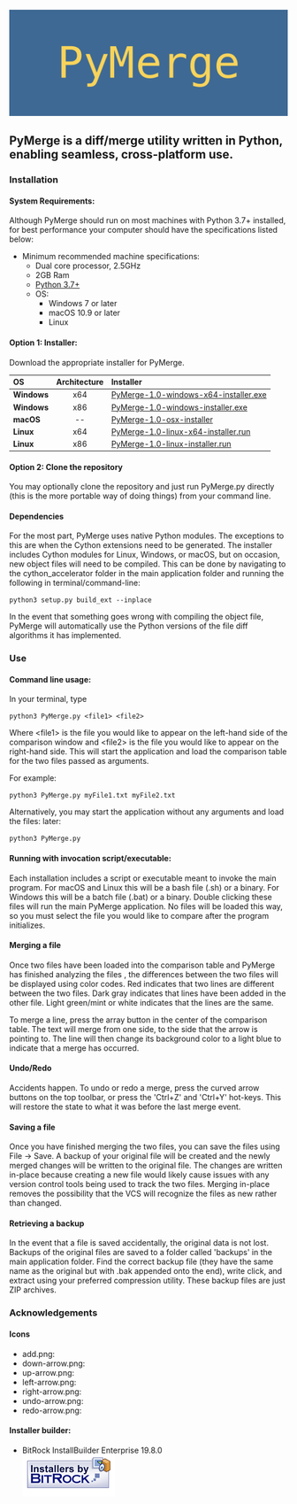 ![logo](icons/InstallerSplash.png "PyMerge Splash")
## PyMerge is a diff/merge utility written in Python, enabling seamless, cross-platform use.

### Installation
#### System Requirements:
Although PyMerge should run on most machines with Python 3.7+ installed, for best performance your computer should have
the specifications listed below:

* Minimum recommended machine specifications:
    * Dual core processor, 2.5GHz
    * 2GB Ram
    * [Python 3.7+](https://www.python.org/downloads/)
    * OS:
        * Windows 7 or later
        * macOS 10.9 or later
        * Linux
#### Option 1: Installer:
Download the appropriate installer for PyMerge.

| OS            | Architecture | Installer     |
| :---          |    :----:    |          :--- |
| **Windows**   | x64          | [PyMerge-1.0-windows-x64-installer.exe]()   |
| **Windows**   | x86          | [PyMerge-1.0-windows-installer.exe]()       |
| **macOS**     | --           | [PyMerge-1.0-osx-installer]()               |
| **Linux**     | x64          | [PyMerge-1.0-linux-x64-installer.run]()     |
| **Linux**     | x86          | [PyMerge-1.0-linux-installer.run]()         |

#### Option 2: Clone the repository
You may optionally clone the repository and just run PyMerge.py directly (this is the more 
portable way of doing things) from your command line. 

#### Dependencies
For the most part, PyMerge uses native Python modules. The exceptions to this are when the
Cython extensions need to be generated. The installer includes Cython modules for Linux, Windows, or macOS, 
but on occasion, new object files will need to be compiled. This can be done by navigating
to the cython_accelerator folder in the main application folder and running the following 
in terminal/command-line:
~~~~
python3 setup.py build_ext --inplace
~~~~

In the event that something goes wrong with compiling the object file, PyMerge will automatically
use the Python versions of the file diff algorithms it has implemented.

### Use
#### Command line usage:
In your terminal, type 
~~~~~
python3 PyMerge.py <file1> <file2>
~~~~~
Where \<file1\> is the file you would like to appear on the left-hand side of the comparison window and
\<file2\> is the file you would like to appear on the right-hand side.
This will start the application and load the comparison table for the two files passed as arguments.

For example:
~~~~~
python3 PyMerge.py myFile1.txt myFile2.txt
~~~~~


Alternatively, you may start the application without any arguments and load the files: later:
~~~~~
python3 PyMerge.py
~~~~~

#### Running with invocation script/executable:
Each installation includes a script or executable meant to invoke the main program. For macOS and Linux this 
will be a bash file (.sh) or a binary. For Windows this will be a batch file (.bat) or a binary. Double clicking
these files will run the main PyMerge application. No files will be loaded this way, so you must select the 
file you would like to compare after the program initializes. 

#### Merging a file
Once two files have been loaded into the comparison table and PyMerge has finished analyzing the files
, the differences between the two files will be displayed using color codes. Red indicates that two
lines are different between the two files. Dark gray indicates that lines have been added in the other 
file. Light green/mint or white indicates that the lines are the same. 

To merge a line, press the array button in the center of the comparison table. The text will merge
from one side, to the side that the arrow is pointing to. The line will then change its background
color to a light blue to indicate that a merge has occurred. 

#### Undo/Redo
Accidents happen. To undo or redo a merge, press the curved arrow buttons on the top toolbar,
or press the 'Ctrl+Z' and 'Ctrl+Y' hot-keys. This will restore the state to what it was 
before the last merge event.

#### Saving a file
Once you have finished merging the two files, you can save the files using File -> Save. 
A backup of your original file will be created and the newly merged changes will be 
written to the original file. The changes are written in-place because creating a
new file would likely cause issues with any version control tools being used to track
the two files. Merging in-place removes the possibility that the VCS will recognize the
files as new rather than changed.

#### Retrieving a backup
In the event that a file is saved accidentally, the original data is not lost. Backups of 
the original files are saved to a folder called 'backups' in the main application folder. 
Find the correct backup file (they have the same name as the original but with .bak appended
onto the end), write click, and extract using your preferred compression utility. These
backup files are just ZIP archives.

### Acknowledgements
#### Icons
* add.png: 
* down-arrow.png:
* up-arrow.png:
* left-arrow.png: 
* right-arrow.png:
* undo-arrow.png:
* redo-arrow.png:

#### Installer builder:
* BitRock InstallBuilder Enterprise 19.8.0 \
![logo](icons/installersby_tiny.png "Installers by BitRock")